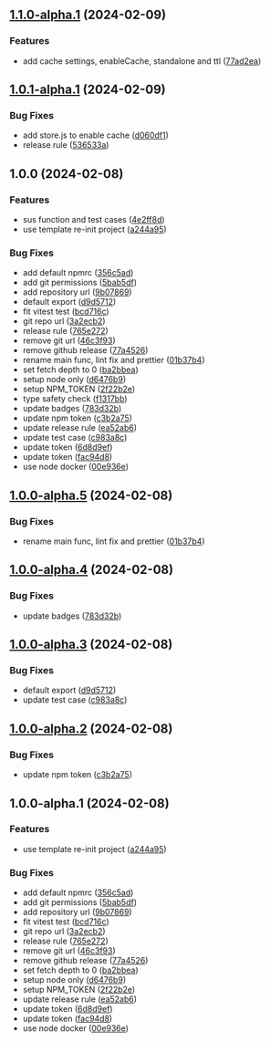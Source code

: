 ## [1.1.0-alpha.1](https://github.com/ohkuku/react-susflow/compare/v1.0.1-alpha.1...v1.1.0-alpha.1) (2024-02-09)


### Features

* add cache settings, enableCache, standalone and ttl ([77ad2ea](https://github.com/ohkuku/react-susflow/commit/77ad2eaa0afbeeddb86cd4455077681a2e53094a))

## [1.0.1-alpha.1](https://github.com/ohkuku/react-susflow/compare/v1.0.0...v1.0.1-alpha.1) (2024-02-09)


### Bug Fixes

* add store.js to enable cache ([d060df1](https://github.com/ohkuku/react-susflow/commit/d060df14156021bcc78f11cb2fb8d5c2232a74be))
* release rule ([536533a](https://github.com/ohkuku/react-susflow/commit/536533a5031635766a32b78a9eebd7ede3af9ee5))

## 1.0.0 (2024-02-08)


### Features

* sus function and test cases ([4e2ff8d](https://github.com/ohkuku/react-susflow/commit/4e2ff8ddc124fea49347cecad9c672290efa0987))
* use template re-init project ([a244a95](https://github.com/ohkuku/react-susflow/commit/a244a95173d0daea0b18dee88df8cdcb726e5187))


### Bug Fixes

* add default npmrc ([356c5ad](https://github.com/ohkuku/react-susflow/commit/356c5adefe12ec91c79d6202fe46c79029c38177))
* add git permissions ([5bab5df](https://github.com/ohkuku/react-susflow/commit/5bab5dfbdc6e4e8171052f8411f0834492886f41))
* add repository url ([9b07869](https://github.com/ohkuku/react-susflow/commit/9b07869604af52fe3ad4456d8ac0fbc8b283068b))
* default export ([d9d5712](https://github.com/ohkuku/react-susflow/commit/d9d57123aad721ae9247fbd63861f6c75048f180))
* fit vitest test ([bcd716c](https://github.com/ohkuku/react-susflow/commit/bcd716c699bec2a9fb953e0b499c76d71b6ebfe1))
* git repo url ([3a2ecb2](https://github.com/ohkuku/react-susflow/commit/3a2ecb2950ea12d574974e014e6865815515d1bd))
* release rule ([765e272](https://github.com/ohkuku/react-susflow/commit/765e272318ae9d13dc1910e1d3f48421741a5cc2))
* remove git url ([46c3f93](https://github.com/ohkuku/react-susflow/commit/46c3f93a71ee02db5b313fc5968a53879fce03d2))
* remove github release ([77a4526](https://github.com/ohkuku/react-susflow/commit/77a4526519fca146b5db886978fcfe0953f67fd4))
* rename main func, lint fix and prettier ([01b37b4](https://github.com/ohkuku/react-susflow/commit/01b37b48ef28b0acd7bc3f28bc2b10eaad217dd9))
* set fetch depth to 0 ([ba2bbea](https://github.com/ohkuku/react-susflow/commit/ba2bbeac170c41ea3a542bb3e149249fa73ebd7e))
* setup node only ([d6476b9](https://github.com/ohkuku/react-susflow/commit/d6476b9410ba4dfd1d7aff7c45808fc30b2b017c))
* setup NPM_TOKEN ([2f22b2e](https://github.com/ohkuku/react-susflow/commit/2f22b2e5b184e026ae574707461ecb6d1ee63684))
* type safety check ([f1317bb](https://github.com/ohkuku/react-susflow/commit/f1317bb489e63e34f5f5a1d4c4a2afd097c3dff9))
* update badges ([783d32b](https://github.com/ohkuku/react-susflow/commit/783d32b4406ab54d8ce0358f5429b38d9a1e0bb9))
* update npm token ([c3b2a75](https://github.com/ohkuku/react-susflow/commit/c3b2a75af481d78df152664c869d6e6713c4f829))
* update release rule ([ea52ab6](https://github.com/ohkuku/react-susflow/commit/ea52ab67693da2090ae7d45a9d95ff466730923a))
* update test case ([c983a8c](https://github.com/ohkuku/react-susflow/commit/c983a8c2f141f941c02ad9da6841d90dc5f3767e))
* update token ([6d8d9ef](https://github.com/ohkuku/react-susflow/commit/6d8d9ef3952f3a65ecaefcad00a6aa68af7a599b))
* update token ([fac94d8](https://github.com/ohkuku/react-susflow/commit/fac94d8a25c6b734e15ebf772d2728c166467b53))
* use node docker ([00e936e](https://github.com/ohkuku/react-susflow/commit/00e936efe8a3acb4ea3ae3772639f1b3319482c6))

## [1.0.0-alpha.5](https://github.com/ohkuku/react-susflow/compare/v1.0.0-alpha.4...v1.0.0-alpha.5) (2024-02-08)


### Bug Fixes

* rename main func, lint fix and prettier ([01b37b4](https://github.com/ohkuku/react-susflow/commit/01b37b48ef28b0acd7bc3f28bc2b10eaad217dd9))

## [1.0.0-alpha.4](https://github.com/ohkuku/react-susflow/compare/v1.0.0-alpha.3...v1.0.0-alpha.4) (2024-02-08)


### Bug Fixes

* update badges ([783d32b](https://github.com/ohkuku/react-susflow/commit/783d32b4406ab54d8ce0358f5429b38d9a1e0bb9))

## [1.0.0-alpha.3](https://github.com/ohkuku/react-susflow/compare/v1.0.0-alpha.2...v1.0.0-alpha.3) (2024-02-08)


### Bug Fixes

* default export ([d9d5712](https://github.com/ohkuku/react-susflow/commit/d9d57123aad721ae9247fbd63861f6c75048f180))
* update test case ([c983a8c](https://github.com/ohkuku/react-susflow/commit/c983a8c2f141f941c02ad9da6841d90dc5f3767e))

## [1.0.0-alpha.2](https://github.com/ohkuku/react-susflow/compare/v1.0.0-alpha.1...v1.0.0-alpha.2) (2024-02-08)


### Bug Fixes

* update npm token ([c3b2a75](https://github.com/ohkuku/react-susflow/commit/c3b2a75af481d78df152664c869d6e6713c4f829))

## 1.0.0-alpha.1 (2024-02-08)


### Features

* use template re-init project ([a244a95](https://github.com/ohkuku/react-susflow/commit/a244a95173d0daea0b18dee88df8cdcb726e5187))


### Bug Fixes

* add default npmrc ([356c5ad](https://github.com/ohkuku/react-susflow/commit/356c5adefe12ec91c79d6202fe46c79029c38177))
* add git permissions ([5bab5df](https://github.com/ohkuku/react-susflow/commit/5bab5dfbdc6e4e8171052f8411f0834492886f41))
* add repository url ([9b07869](https://github.com/ohkuku/react-susflow/commit/9b07869604af52fe3ad4456d8ac0fbc8b283068b))
* fit vitest test ([bcd716c](https://github.com/ohkuku/react-susflow/commit/bcd716c699bec2a9fb953e0b499c76d71b6ebfe1))
* git repo url ([3a2ecb2](https://github.com/ohkuku/react-susflow/commit/3a2ecb2950ea12d574974e014e6865815515d1bd))
* release rule ([765e272](https://github.com/ohkuku/react-susflow/commit/765e272318ae9d13dc1910e1d3f48421741a5cc2))
* remove git url ([46c3f93](https://github.com/ohkuku/react-susflow/commit/46c3f93a71ee02db5b313fc5968a53879fce03d2))
* remove github release ([77a4526](https://github.com/ohkuku/react-susflow/commit/77a4526519fca146b5db886978fcfe0953f67fd4))
* set fetch depth to 0 ([ba2bbea](https://github.com/ohkuku/react-susflow/commit/ba2bbeac170c41ea3a542bb3e149249fa73ebd7e))
* setup node only ([d6476b9](https://github.com/ohkuku/react-susflow/commit/d6476b9410ba4dfd1d7aff7c45808fc30b2b017c))
* setup NPM_TOKEN ([2f22b2e](https://github.com/ohkuku/react-susflow/commit/2f22b2e5b184e026ae574707461ecb6d1ee63684))
* update release rule ([ea52ab6](https://github.com/ohkuku/react-susflow/commit/ea52ab67693da2090ae7d45a9d95ff466730923a))
* update token ([6d8d9ef](https://github.com/ohkuku/react-susflow/commit/6d8d9ef3952f3a65ecaefcad00a6aa68af7a599b))
* update token ([fac94d8](https://github.com/ohkuku/react-susflow/commit/fac94d8a25c6b734e15ebf772d2728c166467b53))
* use node docker ([00e936e](https://github.com/ohkuku/react-susflow/commit/00e936efe8a3acb4ea3ae3772639f1b3319482c6))
